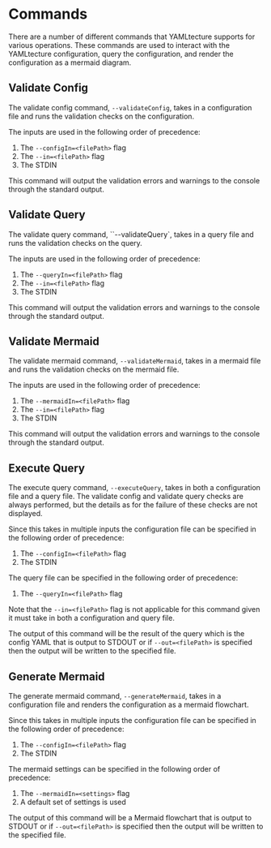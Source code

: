 # Commands

There are a number of different commands that YAMLtecture supports for various operations. These commands are used to interact with the YAMLtecture configuration, query the configuration, and render the configuration as a mermaid diagram.

## Validate Config

The validate config command, `--validateConfig`, takes in a configuration file and runs the validation checks on the configuration.

The inputs are used in the following order of precedence:

1. The `--configIn=<filePath>` flag
2. The `--in=<filePath>` flag
3. The STDIN

This command will output the validation errors and warnings to the console through the standard output.

## Validate Query

The validate query command, ``--validateQuery`, takes in a query file and runs the validation checks on the query.

The inputs are used in the following order of precedence:

1. The `--queryIn=<filePath>` flag
2. The `--in=<filePath>` flag
3. The STDIN

This command will output the validation errors and warnings to the console through the standard output.

## Validate Mermaid

The validate mermaid command, `--validateMermaid`, takes in a mermaid file and runs the validation checks on the mermaid file.

The inputs are used in the following order of precedence:

1. The `--mermaidIn=<filePath>` flag
2. The `--in=<filePath>` flag
3. The STDIN

This command will output the validation errors and warnings to the console through the standard output.

## Execute Query

The execute query command, `--executeQuery`, takes in both a configuration file and a query file. The validate config and validate query checks are always performed, but the details as for the failure of these checks are not displayed.

Since this takes in multiple inputs the configuration file can be specified in the following order of precedence:

1. The `--configIn=<filePath>` flag
2. The STDIN

The query file can be specified in the following order of precedence:

1. The `--queryIn=<filePath>` flag

Note that the `--in=<filePath>` flag is not applicable for this command given it must take in both a configuration and query file.

The output of this command will be the result of the query which is the config YAML that is output to STDOUT or if `--out=<filePath>` is specified then the output will be written to the specified file.

## Generate Mermaid

The generate mermaid command, `--generateMermaid`, takes in a configuration file and renders the configuration as a mermaid flowchart.

Since this takes in multiple inputs the configuration file can be specified in the following order of precedence:

1. The `--configIn=<filePath>` flag
2. The STDIN

The mermaid settings can be specified in the following order of precedence:

1. The `--mermaidIn=<settings>` flag
2. A default set of settings is used

The output of this command will be a Mermaid flowchart that is output to STDOUT or if `--out=<filePath>` is specified then the output will be written to the specified file.
